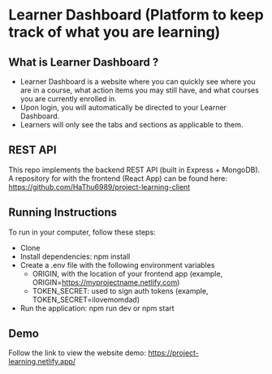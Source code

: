 # Learner Dashboard (Platform to keep track of what you are learning)

## What is Learner Dashboard ?

- Learner Dashboard is a website where you can quickly see where you are in a course, what action items you may still have, and what courses you are currently enrolled in.
- Upon login, you will automatically be directed to your Learner Dashboard.
- Learners will only see the tabs and sections as applicable to them.

## REST API

This repo implements the backend REST API (built in Express + MongoDB).
A repository for with the frontend (React App) can be found here: https://github.com/HaThu6989/project-learning-client

## Running Instructions

To run in your computer, follow these steps:

- Clone
- Install dependencies: npm install
- Create a .env file with the following environment variables
  - ORIGIN, with the location of your frontend app (example, ORIGIN=https://myprojectname.netlify.com)
  - TOKEN_SECRET: used to sign auth tokens (example, TOKEN_SECRET=ilovemomdad)
- Run the application: npm run dev or npm start

## Demo

Follow the link to view the website demo:
https://project-learning.netlify.app/
